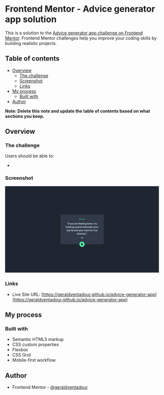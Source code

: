 # Frontend Mentor - Advice generator app solution

This is a solution to the [Advice generator app challenge on Frontend Mentor](https://www.frontendmentor.io/challenges/advice-generator-app-QdUG-13db). Frontend Mentor challenges help you improve your coding skills by building realistic projects.

## Table of contents

- [Overview](#overview)
  - [The challenge](#the-challenge)
  - [Screenshot](#screenshot)
  - [Links](#links)
- [My process](#my-process)
  - [Built with](#built-with)
- [Author](#author)

**Note: Delete this note and update the table of contents based on what sections you keep.**

## Overview

### The challenge

Users should be able to:

-

### Screenshot

![](./screenshot.png)

### Links

- Live Site URL: [https://geraldventadour.github.io/advice-generator-app](https://geraldventadour.github.io/advice-generator-app)

## My process

### Built with

- Semantic HTML5 markup
- CSS custom properties
- Flexbox
- CSS Grid
- Mobile-first workflow

## Author

- Frontend Mentor - [@geraldventadour](https://www.frontendmentor.io/profile/geraldventadour)
